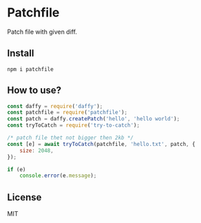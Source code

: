 # Patchfile

Patch file with given diff.

## Install

```
npm i patchfile
```

## How to use?

```js
const daffy = require('daffy');
const patchfile = require('patchfile');
const patch = daffy.createPatch('hello', 'hello world');
const tryToCatch = require('try-to-catch');

/* patch file thet not bigger then 2kb */
const [e] = await tryToCatch(patchfile, 'hello.txt', patch, {
    size: 2048,
});

if (e)
    console.error(e.message);
```

## License

MIT
